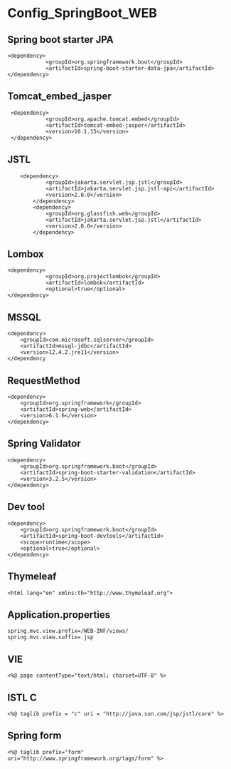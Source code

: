 # Config_SpringBoot_WEB

## Spring boot starter JPA 
```
<dependency>
            <groupId>org.springframework.boot</groupId>
            <artifactId>spring-boot-starter-data-jpa</artifactId>
</dependency>
```
## Tomcat_embed_jasper
```
 <dependency>
            <groupId>org.apache.tomcat.embed</groupId>
            <artifactId>tomcat-embed-jasper</artifactId>
            <version>10.1.15</version>
 </dependency>
```
## JSTL
```
	<dependency>
            <groupId>jakarta.servlet.jsp.jstl</groupId>
            <artifactId>jakarta.servlet.jsp.jstl-api</artifactId>
            <version>2.0.0</version>
        </dependency>
        <dependency>
            <groupId>org.glassfish.web</groupId>
            <artifactId>jakarta.servlet.jsp.jstl</artifactId>
            <version>2.0.0</version>
        </dependency>
```
## Lombox

```
<dependency>
            <groupId>org.projectlombok</groupId>
            <artifactId>lombok</artifactId>
            <optional>true</optional>
</dependency>
```
## MSSQL
```
<dependency>
	<groupId>com.microsoft.sqlserver</groupId>
	<artifactId>mssql-jdbc</artifactId>
	<version>12.4.2.jre11</version>
</dependency
```
## RequestMethod
```
<dependency>
	<groupId>org.springframework</groupId>
	<artifactId>spring-web</artifactId>
	<version>6.1.6</version>
</dependency>
```
## Spring Validator 
``` 
<dependency>
    <groupId>org.springframework.boot</groupId>
    <artifactId>spring-boot-starter-validation</artifactId>
    <version>3.2.5</version>
</dependency>

```
## Dev tool	 
``` 
<dependency>
	<groupId>org.springframework.boot</groupId>
	<artifactId>spring-boot-devtools</artifactId>
	<scope>runtime</scope>
	<optional>true</optional>
</dependency>
```
## Thymeleaf	 
``` 
<html lang="en" xmlns:th="http://www.thymeleaf.org">
```
## Application.properties	 
``` 
spring.mvc.view.prefix=/WEB-INF/views/
spring.mvc.view.suffix=.jsp
```
## VIE	 
``` 
<%@ page contentType="text/html; charset=UTF-8" %>
```
## ISTL C	 
``` 
<%@ taglib prefix = "c" uri = "http://java.sun.com/jsp/jstl/core" %>
```
## Spring form	 
``` 
<%@ taglib prefix="form" uri="http://www.springframework.org/tags/form" %>
```

